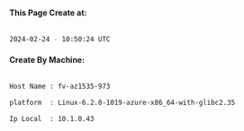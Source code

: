 
   
#### This Page Create at:

```bash

2024-02-24 - 10:50:24 UTC

```

#### Create By Machine:

```bash

Host Name : fv-az1535-973

platform  : Linux-6.2.0-1019-azure-x86_64-with-glibc2.35

Ip Local  : 10.1.0.43

```

